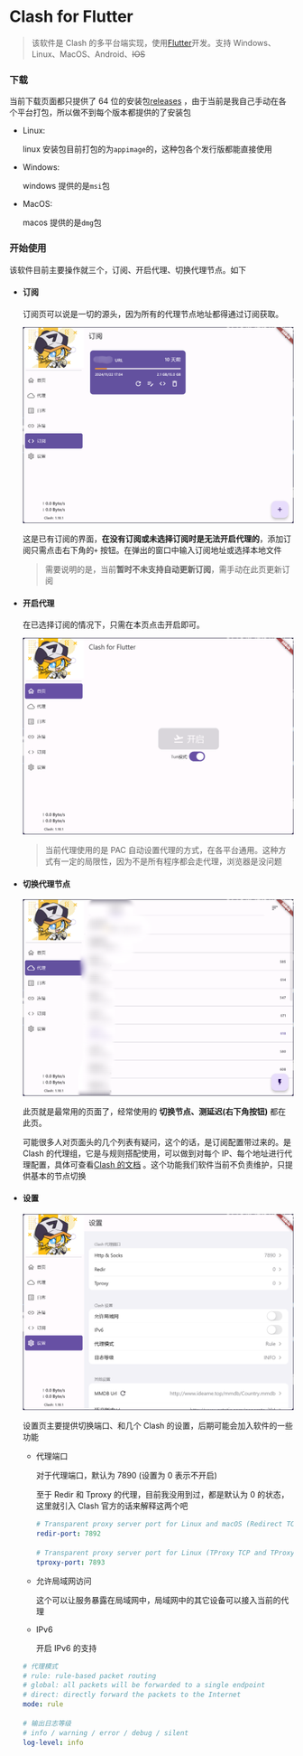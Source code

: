 # Clash for Flutter

> 该软件是 Clash 的多平台端实现，使用[Flutter](https://flutter.dev/)开发。支持 Windows、Linux、MacOS、Android、~~IOS~~

### 下载

当前下载页面都只提供了 64 位的安装包[releases](https://github.com/mapleafgo/clash-for-flutter/releases/latest)
，由于当前是我自己手动在各个平台打包，所以做不到每个版本都提供的了安装包

- Linux:

  linux 安装包目前打包的为`appimage`的，这种包各个发行版都能直接使用

- Windows:

  windows 提供的是`msi`包

- MacOS:

  macos 提供的是`dmg`包

### 开始使用

该软件目前主要操作就三个，订阅、开启代理、切换代理节点。如下

- #### 订阅

  订阅页可以说是一切的源头，因为所有的代理节点地址都得通过订阅获取。

  ![profile_page](./images/profile_page.png)

  这是已有订阅的界面，**在没有订阅或未选择订阅时是无法开启代理的**，添加订阅只需点击右下角的`+`
  按钮。在弹出的窗口中输入订阅地址或选择本地文件

  > 需要说明的是，当前**暂时不未支持自动更新订阅**，需手动在此页更新订阅

- #### 开启代理

  在已选择订阅的情况下，只需在本页点击开启即可。

  ![home_page](./images/home_page.png)

  > 当前代理使用的是 PAC 自动设置代理的方式，在各平台通用。这种方式有一定的局限性，因为不是所有程序都会走代理，浏览器是没问题

- #### 切换代理节点

  ![proxy_page](./images/proxy_page.png)

  此页就是最常用的页面了，经常使用的 **切换节点、测延迟(右下角按钮)** 都在此页。

  可能很多人对页面头的几个列表有疑问，这个的话，是订阅配置带过来的。是 Clash 的代理组，它是与规则搭配使用，可以做到对每个
  IP、每个地址进行代理配置，具体可查看[Clash 的文档](https://github.com/Dreamacro/clash/wiki/configuration#proxy-groups)
  。这个功能我们软件当前不负责维护，只提供基本的节点切换

- #### 设置

  ![settings_page](./images/settings_page.png)

  设置页主要提供切换端口、和几个 Clash 的设置，后期可能会加入软件的一些功能

  - 代理端口
  
    对于代理端口，默认为 7890 (设置为 0 表示不开启)
  
    至于 Redir 和 Tproxy 的代理，目前我没用到过，都是默认为 0 的状态，这里就引入 Clash 官方的话来解释这两个吧
    ```yaml
    # Transparent proxy server port for Linux and macOS (Redirect TCP and TProxy UDP)
    redir-port: 7892
    
    # Transparent proxy server port for Linux (TProxy TCP and TProxy UDP)
    tproxy-port: 7893
    ```

  - 允许局域网访问

    这个可以让服务暴露在局域网中，局域网中的其它设备可以接入当前的代理

  - IPv6

    开启 IPv6 的支持

  ```yaml
  # 代理模式
  # rule: rule-based packet routing
  # global: all packets will be forwarded to a single endpoint
  # direct: directly forward the packets to the Internet
  mode: rule
  
  # 输出日志等级
  # info / warning / error / debug / silent
  log-level: info
  ```
